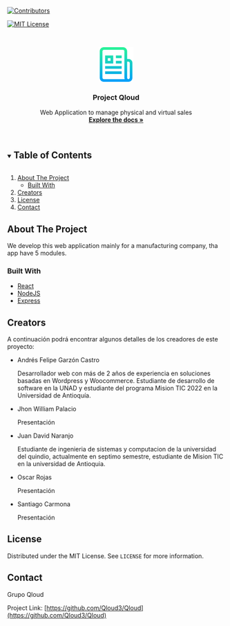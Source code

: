 <!-- PROJECT SHIELDS -->
<!--
*** I'm using markdown "reference style" links for readability.
*** Reference links are enclosed in brackets [ ] instead of parentheses ( ).
*** See the bottom of this document for the declaration of the reference variables
*** for contributors-url, forks-url, etc. This is an optional, concise syntax you may use.
*** https://www.markdownguide.org/basic-syntax/#reference-style-links
-->

[![Contributors][contributors-shield]][contributors-url]

<!-- [![Forks][forks-shield]][forks-url]
[![Stargazers][stars-shield]][stars-url]
[![Issues][issues-shield]][issues-url]-->

[![MIT License][license-shield]][license-url]

<!-- [![LinkedIn][linkedin-shield]][linkedin-url]  -->

<!-- PROJECT LOGO -->
<br />
<p align="center">
  <a href="https://github.com/Qloud3/Qloud">
  <!-- Aca debemos colocar nuestro logo una vez empecemos con el diseño del producto -->
    <img src="images/logo.png" alt="Logo" width="80" height="80">
  </a>

  <h3 align="center">Project Qloud</h3>

  <p align="center">
    Web Application to manage physical and virtual sales
    <br />
    <a href="https://github.com/Qloud3/Qloud"><strong>Explore the docs »</strong></a>
    <br />
    <br />
    <!-- Estas linea la descomentamos apenas tengamos el producto en productivo o algun servidor -->
    <!-- <a href="https://github.com/Qloud3/Qloud">View Demo</a> 
    ·
    <a href="https://github.com/Qloud3/Qloud/issues">Report Bug</a>
    ·
    <a href="https://github.com/Qloud3/Qloud/issues">Request Feature</a>
    -->
  </p>
</p>

<!-- TABLE OF CONTENTS -->
<details open="open">
  <summary><h2 style="display: inline-block">Table of Contents</h2></summary>
  <ol>
    <li>
      <a href="#about-the-project">About The Project</a>
      <ul>
        <li><a href="#built-with">Built With</a></li>
      </ul>
    </li>
    <!-- <li>
      <a href="#getting-started">Getting Started</a>
      <ul>
        <li><a href="#prerequisites">Prerequisites</a></li>
        <li><a href="#installation">Installation</a></li>
      </ul>
    </li>
    <li><a href="#usage">Usage</a></li>
    <li><a href="#roadmap">Roadmap</a></li> -->
    <li><a href="#contributing">Creators</a></li>
    <li><a href="#license">License</a></li>
    <li><a href="#contact">Contact</a></li>
    <!-- Al final descomentamos esta linea para los agradecimientos o sources que hayamos usado para el proyecto -->
    <!-- <li><a href="#acknowledgements">Acknowledgements</a></li> -->
  </ol>
</details>

<!-- ABOUT THE PROJECT -->

## About The Project

<!-- Apenas tengamos una imagen del producto la podemos colocar acá -->
<!-- [![Product Name Screen Shot][product-screenshot]](https://example.com) -->

We develop this web application mainly for a manufacturing company, tha app have 5 modules.

### Built With

- [React](https://es.reactjs.org/)
- [NodeJS](https://nodejs.org/es/)
- [Express](https://expressjs.com/es/)

<!-- GETTING STARTED -->
<!-- ## Getting Started

To get a local copy up and running follow these simple steps.

### Prerequisites

This is an example of how to list things you need to use the software and how to install them.
* npm
  ```sh
  npm install npm@latest -g
  ```

### Installation

1. Clone the repo
   ```sh
   git clone https://github.com/Qloud3/Qloud.git
   ```
2. Install NPM packages
   ```sh
   npm install
   ``` -->

<!-- USAGE EXAMPLES -->
<!-- ## Usage

Use this space to show useful examples of how a project can be used. Additional screenshots, code examples and demos work well in this space. You may also link to more resources.

_For more examples, please refer to the [Documentation](https://example.com)_
 -->

<!-- ROADMAP -->
<!-- ## Roadmap

See the [open issues](https://github.com/Qloud3/Qloud/issues) for a list of proposed features (and known issues).
 -->

<!-- Creators -->

## Creators

A continuación podrá encontrar algunos detalles de los creadores de este proyecto:

<ul>
    <li>Andrés Felipe Garzón Castro
        <p>
            Desarrollador web con más de 2 años de experiencia en soluciones basadas en Wordpress y Woocommerce. Estudiante de desarrollo de software en la UNAD y estudiante del programa Mision TIC 2022 en la Universidad de Antioquía.
        </p>
    </li>
    <li>Jhon William Palacio
        <p>
            Presentación 
        </p>
    </li>
    <li>Juan David Naranjo
        <p>
            Estudiante de ingenieria de sistemas y computacion de la universidad del quindio, actualmente en septimo semestre, estudiante de Mision TIC en la universidad de Antioquia.
        </p>
    </li>
    <li>Oscar Rojas
        <p>
            Presentación 
        </p>
    </li>
    <li>Santiago Carmona
        <p>
            Presentación
        </p>
    </li>
</ul>

<!-- LICENSE -->

## License

Distributed under the MIT License. See `LICENSE` for more information.

<!-- CONTACT -->

## Contact

Grupo Qloud

Project Link: [https://github.com/Qloud3/Qloud](https://github.com/Qloud3/Qloud)

<!-- ACKNOWLEDGEMENTS -->
<!-- ## Acknowledgements

* []()
* []()
* []() -->

<!-- MARKDOWN LINKS & IMAGES -->
<!-- https://www.markdownguide.org/basic-syntax/#reference-style-links -->

[contributors-shield]: https://img.shields.io/github/contributors/Qloud3/repo.svg?style=for-the-badge
[contributors-url]: https://github.com/Qloud3/Qloud/graphs/contributors
[forks-shield]: https://img.shields.io/github/forks/Qloud3/repo.svg?style=for-the-badge
[forks-url]: https://github.com/Qloud3/Qloud/network/members
[stars-shield]: https://img.shields.io/github/stars/Qloud3/repo.svg?style=for-the-badge
[stars-url]: https://github.com/Qloud3/Qloud/stargazers
[issues-shield]: https://img.shields.io/github/issues/Qloud3/repo.svg?style=for-the-badge
[issues-url]: https://github.com/Qloud3/Qloud/issues
[license-shield]: https://img.shields.io/github/license/Qloud3/repo.svg?style=for-the-badge
[license-url]: https://github.com/Qloud3/Qloud/blob/main/LICENSE
[linkedin-shield]: https://img.shields.io/badge/-LinkedIn-black.svg?style=for-the-badge&logo=linkedin&colorB=555
[linkedin-url]: https://linkedin.com/in/Qloud3

